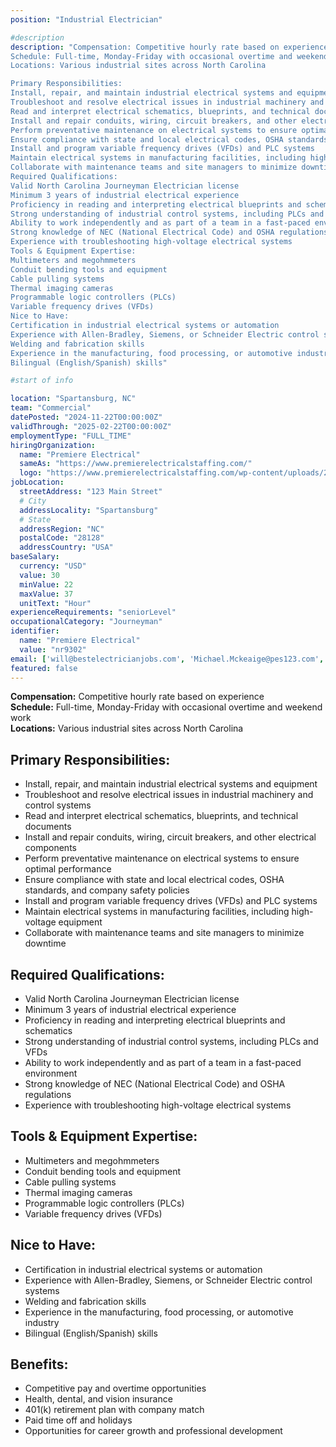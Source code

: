 ```yaml
---
position: "Industrial Electrician"

#description
description: "Compensation: Competitive hourly rate based on experience
Schedule: Full-time, Monday-Friday with occasional overtime and weekend work
Locations: Various industrial sites across North Carolina

Primary Responsibilities:
Install, repair, and maintain industrial electrical systems and equipment
Troubleshoot and resolve electrical issues in industrial machinery and control systems
Read and interpret electrical schematics, blueprints, and technical documents
Install and repair conduits, wiring, circuit breakers, and other electrical components
Perform preventative maintenance on electrical systems to ensure optimal performance
Ensure compliance with state and local electrical codes, OSHA standards, and company safety policies
Install and program variable frequency drives (VFDs) and PLC systems
Maintain electrical systems in manufacturing facilities, including high-voltage equipment
Collaborate with maintenance teams and site managers to minimize downtime
Required Qualifications:
Valid North Carolina Journeyman Electrician license
Minimum 3 years of industrial electrical experience
Proficiency in reading and interpreting electrical blueprints and schematics
Strong understanding of industrial control systems, including PLCs and VFDs
Ability to work independently and as part of a team in a fast-paced environment
Strong knowledge of NEC (National Electrical Code) and OSHA regulations
Experience with troubleshooting high-voltage electrical systems
Tools & Equipment Expertise:
Multimeters and megohmmeters
Conduit bending tools and equipment
Cable pulling systems
Thermal imaging cameras
Programmable logic controllers (PLCs)
Variable frequency drives (VFDs)
Nice to Have:
Certification in industrial electrical systems or automation
Experience with Allen-Bradley, Siemens, or Schneider Electric control systems
Welding and fabrication skills
Experience in the manufacturing, food processing, or automotive industry
Bilingual (English/Spanish) skills"

#start of info

location: "Spartansburg, NC"
team: "Commercial"
datePosted: "2024-11-22T00:00:00Z"
validThrough: "2025-02-22T00:00:00Z"
employmentType: "FULL_TIME"
hiringOrganization: 
  name: "Premiere Electrical"
  sameAs: "https://www.premierelectricalstaffing.com/"
  logo: "https://www.premierelectricalstaffing.com/wp-content/uploads/2020/05/Premier-Electrical-Staffing-logo.png"
jobLocation:
  streetAddress: "123 Main Street"
  # City
  addressLocality: "Spartansburg"
  # State
  addressRegion: "NC"
  postalCode: "28128"
  addressCountry: "USA"
baseSalary:
  currency: "USD"
  value: 30
  minValue: 22
  maxValue: 37
  unitText: "Hour"
experienceRequirements: "seniorLevel"
occupationalCategory: "Journeyman"
identifier:
  name: "Premiere Electrical"
  value: "nr9302"   
email: ['will@bestelectricianjobs.com', 'Michael.Mckeaige@pes123.com', 'resumes@bestelectricianjobs.zohorecruitmail.com']
featured: false
---
```


**Compensation:** Competitive hourly rate based on experience  
**Schedule:** Full-time, Monday-Friday with occasional overtime and weekend work  
**Locations:** Various industrial sites across North Carolina  

## Primary Responsibilities:
- Install, repair, and maintain industrial electrical systems and equipment
- Troubleshoot and resolve electrical issues in industrial machinery and control systems
- Read and interpret electrical schematics, blueprints, and technical documents
- Install and repair conduits, wiring, circuit breakers, and other electrical components
- Perform preventative maintenance on electrical systems to ensure optimal performance
- Ensure compliance with state and local electrical codes, OSHA standards, and company safety policies
- Install and program variable frequency drives (VFDs) and PLC systems
- Maintain electrical systems in manufacturing facilities, including high-voltage equipment
- Collaborate with maintenance teams and site managers to minimize downtime

## Required Qualifications:
- Valid North Carolina Journeyman Electrician license
- Minimum 3 years of industrial electrical experience
- Proficiency in reading and interpreting electrical blueprints and schematics
- Strong understanding of industrial control systems, including PLCs and VFDs
- Ability to work independently and as part of a team in a fast-paced environment
- Strong knowledge of NEC (National Electrical Code) and OSHA regulations
- Experience with troubleshooting high-voltage electrical systems

## Tools & Equipment Expertise:
- Multimeters and megohmmeters
- Conduit bending tools and equipment
- Cable pulling systems
- Thermal imaging cameras
- Programmable logic controllers (PLCs)
- Variable frequency drives (VFDs)

## Nice to Have:
- Certification in industrial electrical systems or automation
- Experience with Allen-Bradley, Siemens, or Schneider Electric control systems
- Welding and fabrication skills
- Experience in the manufacturing, food processing, or automotive industry
- Bilingual (English/Spanish) skills

## Benefits:
- Competitive pay and overtime opportunities
- Health, dental, and vision insurance
- 401(k) retirement plan with company match
- Paid time off and holidays
- Opportunities for career growth and professional development
